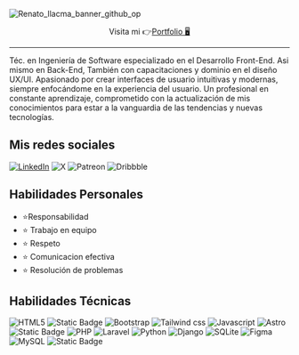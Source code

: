 ![Renato_llacma_banner_github_op](https://github.com/user-attachments/assets/5174db32-2658-44ee-a4ba-4e605a5c54cb)

<p align="center">Visita mi 👉<a href="https://renatodevs.pages.dev/" target="_blank" rel="noopener noreferrer">Portfolio 🖥️</a></p>
<hr/>

<p color="blue">Téc. en Ingeniería de Software especializado en el Desarrollo Front-End. Asi mismo en Back-End, 
También con capacitaciones y dominio en el diseño UX/UI. Apasionado por crear interfaces de usuario intuitivas y modernas, siempre enfocándome en la experiencia del usuario. Un profesional en constante 
aprendizaje, comprometido con la actualización de mis conocimientos para estar a la vanguardia de las tendencias y 
 nuevas tecnologías.</p>

<h2>Mis redes sociales</h2>

[![LinkedIn](https://img.shields.io/badge/linkedin-%230077B5.svg?style=for-the-badge&logo=linkedin&logoColor=white)](https://www.linkedin.com/in/a-renato-devv/)
![X](https://img.shields.io/badge/X-%23000000.svg?style=for-the-badge&logo=X&logoColor=white)
![Patreon](https://img.shields.io/badge/Patreon-F96854?style=for-the-badge&logo=patreon&logoColor=white)
	![Dribbble](https://img.shields.io/badge/Dribbble-EA4C89?style=for-the-badge&logo=dribbble&logoColor=white)


<h2>Habilidades Personales</h2>

- ⭐Responsabilidad   
- ⭐	  Trabajo en equipo   
- ⭐	 Respeto   
- ⭐	  Comunicacion efectiva   
- ⭐	  Resolución de problemas   


<h2>Habilidades Técnicas</h2> 

![HTML5](https://img.shields.io/badge/html5-%23E34F26.svg?style=for-the-badge&logo=html5&logoColor=white) ![Static Badge](https://img.shields.io/badge/css3-badge?style=for-the-badge&logo=css3&logoColor=FFF&labelColor=0153d4&color=0153d4) ![Bootstrap](https://img.shields.io/badge/bootstrap-%23563D7C.svg?style=for-the-badge&logo=bootstrap&logoColor=white) ![Tailwind css](https://img.shields.io/badge/tailwind-badge?style=for-the-badge&logo=tailwind%20css&logoColor=fff&labelColor=1a6985&color=1a6985) ![Javascript](https://img.shields.io/badge/javascript-badge?style=for-the-badge&logo=javascript&logoColor=000&labelColor=Fcff00&color=Fcff00) ![Astro](https://img.shields.io/badge/astro-badge?style=for-the-badge&logo=astro&logoColor=FFF&labelColor=D21499&color=D21499) ![Static Badge](https://img.shields.io/badge/react-badge?style=for-the-badge&logo=react&logoColor=fff&labelColor=09f&color=09f) 
 ![PHP](https://img.shields.io/badge/php-%23777BB4.svg?style=for-the-badge&logo=php&logoColor=white) ![Laravel](https://img.shields.io/badge/laravel-badge?style=for-the-badge&logo=Laravel&logoColor=FFF&labelColor=FF0000&color=FF0000)
 ![Python](https://img.shields.io/badge/python-badge?style=for-the-badge&logo=python&logoColor=FFF&labelColor=0c26ff&color=0c26ff) ![Django](https://img.shields.io/badge/django-badge?style=for-the-badge&logo=django&logoColor=FFF&labelColor=1eb72a&color=1eb72a)
 ![SQLite](https://img.shields.io/badge/sqlite-%2307405e.svg?style=for-the-badge&logo=sqlite&logoColor=white) ![Figma](https://img.shields.io/badge/figma-%23F24E1E.svg?style=for-the-badge&logo=figma&logoColor=white) ![MySQL](https://img.shields.io/badge/mysql-%2300f.svg?style=for-the-badge&logo=mysql&logoColor=white) ![Static Badge](https://img.shields.io/badge/sql-server-badge?style=for-the-badge&logo=sql%20server&logoColor=000&labelColor=C9c9c8&color=C9c9c8)



